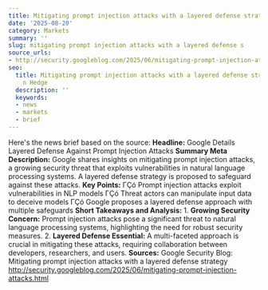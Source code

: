 ```yaml
---
title: Mitigating prompt injection attacks with a layered defense strategy
date: '2025-08-20'
category: Markets
summary: ''
slug: mitigating prompt injection attacks with a layered defense s
source_urls:
- http://security.googleblog.com/2025/06/mitigating-prompt-injection-attacks.html
seo:
  title: Mitigating prompt injection attacks with a layered defense strategy | Hash
    n Hedge
  description: ''
  keywords:
  - news
  - markets
  - brief
---
```


Here's the news brief based on the source:  **Headline:** Google Details Layered Defense Against Prompt Injection Attacks  **Summary Meta Description:**  Google shares insights on mitigating prompt injection attacks, a growing security threat that exploits vulnerabilities in natural language processing systems. A layered defense strategy is proposed to safeguard against these attacks.  **Key Points:**  ΓÇó Prompt injection attacks exploit vulnerabilities in NLP models ΓÇó Threat actors can manipulate input data to deceive models ΓÇó Google proposes a layered defense approach with multiple safeguards  **Short Takeaways and Analysis:**  1. **Growing Security Concern:** Prompt injection attacks pose a significant threat to natural language processing systems, highlighting the need for robust security measures. 2. **Layered Defense Essential:** A multi-faceted approach is crucial in mitigating these attacks, requiring collaboration between developers, researchers, and users.  **Sources:** Google Security Blog: Mitigating prompt injection attacks with a layered defense strategy http://security.googleblog.com/2025/06/mitigating-prompt-injection-attacks.html 
